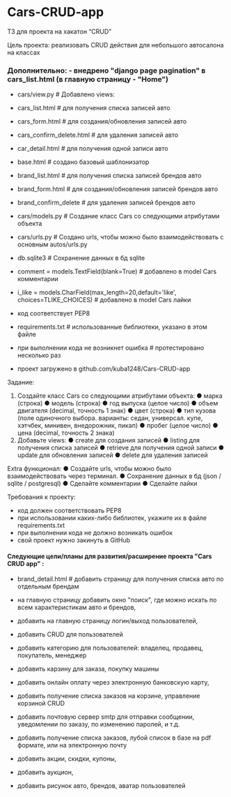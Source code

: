 # Cars-CRUD-app


ТЗ для проекта на хакатон “CRUD”

Цель проекта: реализовать CRUD действия для небольшого автосалона на классах

### Дополнительно: - внедрено "django page pagination" в cars_list.html (в главную страницу - "Home")

- cars/view.py                # Добавлено views:

- cars_list.html              # для получения списка записей авто
- cars_form.html              # для создания/обновления записей авто
- cars_confirm_delete.html    # для удаления записей авто
- car_detail.html             # для получения одной записи авто

- base.html                   # создано базовый шаблонизатор

- brand_list.html             # для получения списка записей брендов авто
- brand_form.html             # для создания/обновления записей брендов авто
- brand_confirm_delete        # для удаления записей брендов авто

- cars/models.py              # Создание класс Cars со следующими атрибутами объекта

- cars/urls.py                # Создано urls, чтобы можно было взаимодействовать с основным autos/urls.py 

- db.sqlite3                  # Сохранение данных в бд sqlite

- comment = models.TextField(blank=True)              # добавлено в model Cars комментарии

- i_like = models.CharField(max_length=20,default='like',
                             choices=TLIKE_CHOICES)   # добавлено в model Cars лайки

- код соответствует PEP8

- requirements.txt            # использованные библиотеки, указано в этом файле

- при выполнении кода не возникнет ошибка             # протестировано несколько раз

- проект загружено в github.com/kuba1248/Cars-CRUD-app


Задание:

1. Создайте класс Cars со следующими атрибутами объекта:
● марка (строка)
● модель (строка)
● год выпуска (целое число)
● объем двигателя (decimal, точность 1 знак)
● цвет (строка)
● тип кузова (поле одиночного выбора.
варианты: седан, универсал. купе, хэтчбек, минивен, внедорожник, пикап)
● пробег (целое число)
● цена (decimal, точность 2 знака)
2. Добавьте views:
● create для создания записей
● listing для получения списка записей
● retrieve для получения одной записи
● update для обновления записей
● delete для удаления записей


Extra функционал:
● Создайте urls, чтобы можно было взаимодействовать через терминал.
● Сохранение данных в бд (json / sqlite / postgresql)
● Сделайте комментарии
● Сделайте лайки

Требования к проекту:
- код должен соответствовать PEP8
- при использовании каких-либо библиотек, укажите их в файле
requirements.txt
- при выполнении кода не должно возникать ошибок
- свой проект нужно закинуть в GitHub

#### Cледующие цели/планы для развития/расширение проекта "Cars CRUD app" :

- brand_detail.html     # добавить страницу для получения списка авто по отдельным брендам

- на главную страницу добавить окно "поиск", где можно искать по всем характеристикам авто и брендов,

- добавить на главную страницу  логин/выход пользователей,
- добавить CRUD для пользователей
- добавить категорию для пользователей: владелец, продавец, покупатель, менеджер
- добавить карзину для заказа, покупку машины
- добавить онлайн оплату через электронную банковскую карту,
- добавить получение списка заказов на корзине, управление корзиной CRUD
- добавить почтовую сервер smtp для отправки сообщении, уведомлении по заказу, по изменению паролей, и т.д.
- добавить получение списка заказов, лубой список в базе на pdf  формате, или на электронную почту
- добавить акции, скидки, купоны,
- добавить аукцион,
- добавить рисунок авто, брендов, аватар пользователей
